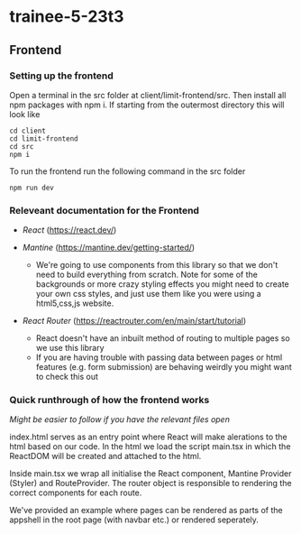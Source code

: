 # trainee-5-23t3

## Frontend

### Setting up the frontend
Open a terminal in the src folder at client/limit-frontend/src. Then install all npm packages with npm i. If starting from the outermost directory this will look like
```
cd client
cd limit-frontend
cd src
npm i
```
To run the frontend run the following command in the src folder
```
npm run dev
```

### Releveant documentation for the Frontend
* *React* (https://react.dev/)

* *Mantine* (https://mantine.dev/getting-started/)
    * We're going to use components from this library so that we don't need to build everything from scratch. Note for some of the backgrounds or more crazy styling effects you might need to create your own css styles, and just use them like you were using a html5,css,js website.
    
* *React Router* (https://reactrouter.com/en/main/start/tutorial)
    *  React doesn't have an inbuilt method of routing to multiple pages so we use this library
    * If you are having trouble with passing data between pages or html features (e.g. form submission) are behaving weirdly you might want to check this out

### Quick runthrough of how the frontend works
*Might be easier to follow if you have the relevant files open*

index.html serves as an entry point where React will make alerations to the html based on our code. In the html we load the script main.tsx in which the ReactDOM will be created and attached to the html.

Inside main.tsx we wrap all initialise the React component, Mantine Provider (Styler) and RouteProvider. The router object is responsible to rendering the correct components for each route. 

We've provided an example where pages can be rendered as parts of the appshell in the root page (with navbar etc.) or rendered seperately.

